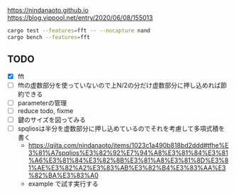 https://nindanaoto.github.io
https://blog.vippool.net/entry/2020/06/08/155013

```sh
cargo test --features=fft -- --nocapture nand
cargo bench --features=fft
```

## TODO
- [x] fft
- [ ] fftの虚数部分を使っていないので上N/2の分だけ虚数部分に押し込めれば節約できる
- [ ] parameterの管理
- [ ] reduce todo, fixme
- [ ] 鍵のサイズを図ってみる
- [ ] spqliosは半分を虚数部分に押し込めているのでそれを考慮して多項式積を書く
  - https://qiita.com/nindanaoto/items/1023c1a490b818bd2ddd#tfhe%E3%81%A7spqlios%E3%82%92%E7%94%A8%E3%81%84%E3%81%A6%E3%81%84%E3%82%8B%E3%81%A8%E3%81%8D%E3%81%AE%E3%82%A2%E3%83%AB%E3%82%B4%E3%83%AA%E3%82%BA%E3%83%A0
  - example で試す実行する
